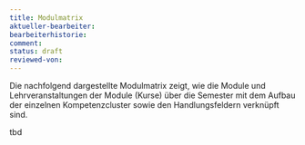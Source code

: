 ```yaml
---
title: Modulmatrix
aktueller-bearbeiter:
bearbeiterhistorie:
comment:
status: draft
reviewed-von:
---
```





Die nachfolgend dargestellte Modulmatrix zeigt, wie die Module und Lehrveranstaltungen der Module (Kurse) über die Semester mit dem Aufbau der einzelnen Kompetenzcluster sowie den Handlungsfeldern verknüpft sind.

tbd

<!--
 
{% figure url: "bilder/modulmatrix.png" caption: "Modulmatrix als Abbildung der Kompetenzcluster und Handlungsfelder auf die einzelnen Module und Lehrveranstaltungen"%}

{% comment %}
{% include modulmatrix.html %}
{% endcomment %}

-->
